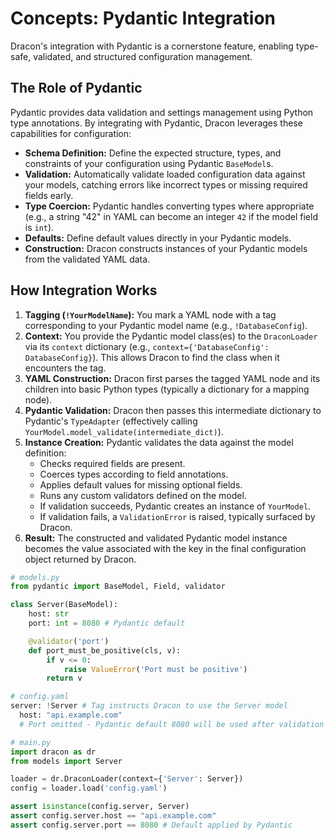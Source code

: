 # Concepts: Pydantic Integration

Dracon's integration with Pydantic is a cornerstone feature, enabling type-safe, validated, and structured configuration management.

## The Role of Pydantic

Pydantic provides data validation and settings management using Python type annotations. By integrating with Pydantic, Dracon leverages these capabilities for configuration:

- **Schema Definition:** Define the expected structure, types, and constraints of your configuration using Pydantic `BaseModel`s.
- **Validation:** Automatically validate loaded configuration data against your models, catching errors like incorrect types or missing required fields early.
- **Type Coercion:** Pydantic handles converting types where appropriate (e.g., a string "42" in YAML can become an integer `42` if the model field is `int`).
- **Defaults:** Define default values directly in your Pydantic models.
- **Construction:** Dracon constructs instances of your Pydantic models from the validated YAML data.

## How Integration Works

1.  **Tagging (`!YourModelName`):** You mark a YAML node with a tag corresponding to your Pydantic model name (e.g., `!DatabaseConfig`).
2.  **Context:** You provide the Pydantic model class(es) to the `DraconLoader` via its `context` dictionary (e.g., `context={'DatabaseConfig': DatabaseConfig}`). This allows Dracon to find the class when it encounters the tag.
3.  **YAML Construction:** Dracon first parses the tagged YAML node and its children into basic Python types (typically a dictionary for a mapping node).
4.  **Pydantic Validation:** Dracon then passes this intermediate dictionary to Pydantic's `TypeAdapter` (effectively calling `YourModel.model_validate(intermediate_dict)`).
5.  **Instance Creation:** Pydantic validates the data against the model definition:
    - Checks required fields are present.
    - Coerces types according to field annotations.
    - Applies default values for missing optional fields.
    - Runs any custom validators defined on the model.
    - If validation succeeds, Pydantic creates an instance of `YourModel`.
    - If validation fails, a `ValidationError` is raised, typically surfaced by Dracon.
6.  **Result:** The constructed and validated Pydantic model instance becomes the value associated with the key in the final configuration object returned by Dracon.

```python
# models.py
from pydantic import BaseModel, Field, validator

class Server(BaseModel):
    host: str
    port: int = 8080 # Pydantic default

    @validator('port')
    def port_must_be_positive(cls, v):
        if v <= 0:
            raise ValueError('Port must be positive')
        return v

# config.yaml
server: !Server # Tag instructs Dracon to use the Server model
  host: "api.example.com"
  # Port omitted - Pydantic default 8080 will be used after validation

# main.py
import dracon as dr
from models import Server

loader = dr.DraconLoader(context={'Server': Server})
config = loader.load('config.yaml')

assert isinstance(config.server, Server)
assert config.server.host == "api.example.com"
assert config.server.port == 8080 # Default applied by Pydantic
```
